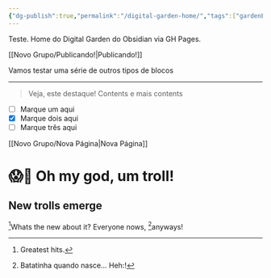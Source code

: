 ```yaml
---
{"dg-publish":true,"permalink":"/digital-garden-home/","tags":["gardenEntry"]}
---
```


Teste. Home do Digital Garden do Obsidian via GH Pages.

[[Novo Grupo/Publicando!\|Publicando!]]


Vamos testar uma série de outros tipos de blocos

---

> Veja, este destaque!
> Contents
> e mais contents

- [ ] Marque um aqui
- [x] Marque dois aqui
- [ ] Marque três aqui

[[Novo Grupo/Nova Página\|Nova Página]]

# 😱🧌 Oh my god, um troll!

## New trolls emerge

[^1]Whats the new about it?
Everyone nows, [^2]anyways!



[^1]: Greatest hits.

[^2]: Batatinha quando nasce...
	Heh:!

